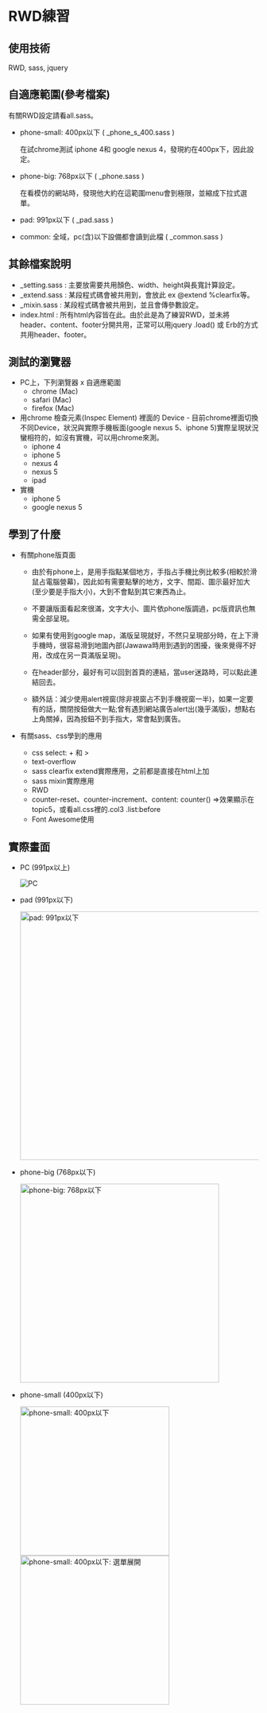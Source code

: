 # RWD練習
   
## 使用技術
   RWD, sass, jquery

## 自適應範圍(參考檔案)

  有關RWD設定請看all.sass。
   * phone-small: 400px以下 ( _phone_s_400.sass )
   
      在試chrome測試 iphone 4和 google nexus 4，發現約在400px下，因此設定。

   * phone-big: 768px以下 ( _phone.sass )
   
      在看模仿的網站時，發現他大約在這範圍menu會到極限，並縮成下拉式選單。

   * pad: 991px以下 ( _pad.sass )
   
   * common: 全域，pc(含)以下設備都會讀到此檔 ( _common.sass )
   
## 其餘檔案說明
   * _setting.sass : 主要放需要共用顏色、width、height與長寬計算設定。
   * _extend.sass : 某段程式碼會被共用到，會放此 ex @extend %clearfix等。
   * _mixin.sass : 某段程式碼會被共用到，並且會傳參數設定。
   * index.html : 所有html內容皆在此。由於此是為了練習RWD，並未將header、content、footer分開共用，正常可以用jquery .load() 或 Erb的方式共用header、footer。
   
## 測試的瀏覽器
   * PC上，下列瀏覽器 x 自適應範圍
     * chrome (Mac)
     * safari (Mac)
     * firefox (Mac)
   * 用chrome 檢查元素(Inspec Element) 裡面的 Device - 目前chrome裡面切換不同Device，狀況與實際手機板面(google nexus 5、iphone  5)實際呈現狀況蠻相符的，如沒有實機，可以用chrome來測。
     * iphone 4
     * iphone 5
     * nexus 4
     * nexus 5
     * ipad
   * 實機
     * iphone 5
     * google nexus 5
   

## 學到了什麼
   * 有關phone版頁面
   
      * 由於有phone上，是用手指點某個地方，手指占手機比例比較多(相較於滑鼠占電腦營幕)，因此如有需要點擊的地方，文字、間距、圖示最好加大(至少要是手指大小)，大到不會點到其它東西為止。
      
      * 不要讓版面看起來很滿，文字大小、圖片依phone版調過，pc版資訊也無需全部呈現。
      
      * 如果有使用到google map，滿版呈現就好，不然只呈現部分時，在上下滑手機時，很容易滑到地圖內部(Jawawa時用到遇到的困擾，後來覺得不好用，改成在另一頁滿版呈現)。
      
      * 在header部分，最好有可以回到首頁的連結，當user迷路時，可以點此連結回去。
      
      * 額外話：減少使用alert視窗(除非視窗占不到手機視窗一半)，如果一定要有的話，關閉按鈕做大一點;曾有遇到網站廣告alert出(幾乎滿版)，想點右上角關掉，因為按鈕不到手指大，常會點到廣告。
   

   * 有關sass、css學到的應用
      * css select: + 和 >
      * text-overflow
      * sass clearfix extend實際應用，之前都是直接在html上加
      * sass mixin實際應用
      * RWD
      * counter-reset、counter-increment、content: counter() =>效果顯示在topic5，或看all.css裡的.col3 .list:before
      * Font Awesome使用


## 實際畫面

* PC (991px以上)
   
  ![PC](https://github.com/happyGaia/RWD_Practice/raw/master/snapshot/rwd1.png)


* pad (991px以下)

  <img src="https://github.com/happyGaia/RWD_Practice/raw/master/snapshot/rwd2.png" width="500px" alt="pad: 991px以下" title="pad: 991px以下">


* phone-big (768px以下)
   
  <img src="https://github.com/happyGaia/RWD_Practice/raw/master/snapshot/rwd3.png" width="400px" alt="phone-big: 768px以下" title="phone-big: 768px以下">


* phone-small (400px以下)
   
  <img src="https://github.com/happyGaia/RWD_Practice/raw/master/snapshot/rwd4.png" width="300px" alt="phone-small: 400px以下" title="phone-small: 400px以下">
  <img src="https://github.com/happyGaia/RWD_Practice/raw/master/snapshot/rwd41.png" width="300px" alt="phone-small: 400px以下: 選單展開" title="phone-small: 400px以下: 選單展開">
